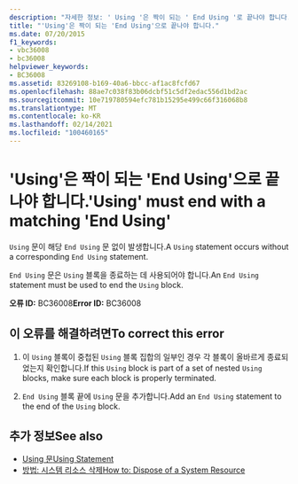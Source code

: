 ```yaml
---
description: "자세한 정보: ' Using '은 짝이 되는 ' End Using '로 끝나야 합니다."
title: "'Using'은 짝이 되는 'End Using'으로 끝나야 합니다."
ms.date: 07/20/2015
f1_keywords:
- vbc36008
- bc36008
helpviewer_keywords:
- BC36008
ms.assetid: 83269108-b169-40a6-bbcc-af1ac8fcfd67
ms.openlocfilehash: 88ae7c038f83b06dcbf51c5df2edac556d1bd2ac
ms.sourcegitcommit: 10e719780594efc781b15295e499c66f316068b8
ms.translationtype: MT
ms.contentlocale: ko-KR
ms.lasthandoff: 02/14/2021
ms.locfileid: "100460165"
---
```

# <a name="using-must-end-with-a-matching-end-using"></a><span data-ttu-id="691e3-103">'Using'은 짝이 되는 'End Using'으로 끝나야 합니다.</span><span class="sxs-lookup"><span data-stu-id="691e3-103">'Using' must end with a matching 'End Using'</span></span>

<span data-ttu-id="691e3-104">`Using` 문이 해당 `End Using` 문 없이 발생합니다.</span><span class="sxs-lookup"><span data-stu-id="691e3-104">A `Using` statement occurs without a corresponding `End Using` statement.</span></span>  
  
 <span data-ttu-id="691e3-105">`End Using` 문은 `Using` 블록을 종료하는 데 사용되어야 합니다.</span><span class="sxs-lookup"><span data-stu-id="691e3-105">An `End Using` statement must be used to end the `Using` block.</span></span>  
  
 <span data-ttu-id="691e3-106">**오류 ID:** BC36008</span><span class="sxs-lookup"><span data-stu-id="691e3-106">**Error ID:** BC36008</span></span>  
  
## <a name="to-correct-this-error"></a><span data-ttu-id="691e3-107">이 오류를 해결하려면</span><span class="sxs-lookup"><span data-stu-id="691e3-107">To correct this error</span></span>  
  
1. <span data-ttu-id="691e3-108">이 `Using` 블록이 중첩된 `Using` 블록 집합의 일부인 경우 각 블록이 올바르게 종료되었는지 확인합니다.</span><span class="sxs-lookup"><span data-stu-id="691e3-108">If this `Using` block is part of a set of nested `Using` blocks, make sure each block is properly terminated.</span></span>  
  
2. <span data-ttu-id="691e3-109">`End Using` 블록 끝에 `Using` 문을 추가합니다.</span><span class="sxs-lookup"><span data-stu-id="691e3-109">Add an `End Using` statement to the end of the `Using` block.</span></span>  
  
## <a name="see-also"></a><span data-ttu-id="691e3-110">추가 정보</span><span class="sxs-lookup"><span data-stu-id="691e3-110">See also</span></span>

- [<span data-ttu-id="691e3-111">Using 문</span><span class="sxs-lookup"><span data-stu-id="691e3-111">Using Statement</span></span>](../language-reference/statements/using-statement.md)
- [<span data-ttu-id="691e3-112">방법: 시스템 리소스 삭제</span><span class="sxs-lookup"><span data-stu-id="691e3-112">How to: Dispose of a System Resource</span></span>](../programming-guide/language-features/control-flow/how-to-dispose-of-a-system-resource.md)
